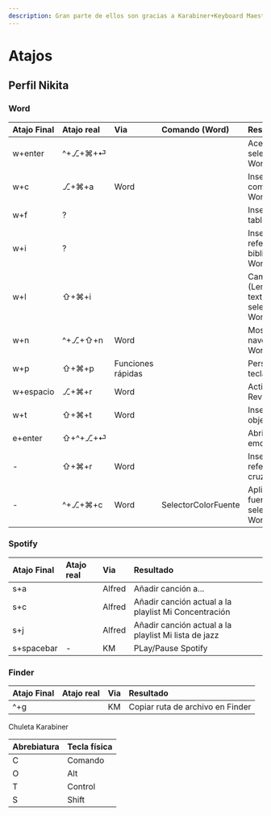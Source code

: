 ```yaml
---
description: Gran parte de ellos son gracias a Karabiner+Keyboard Maestro
---
```


# Atajos

## Perfil Nikita

### Word

| Atajo Final | Atajo real | Via | Comando \(Word\) | Resultado |
| :--- | :--- | :--- | :--- | :--- |
| w+enter | ^+⎇+⌘+⏎ |  |  | Aceptar cambios seleccionados en Word |
| w+c | ⎇+⌘+a | Word |  | Insertar comentario en Word |
| w+f | ? |  |  | Insertar fila de tabla en Word |
| w+i | ? |  |  | Insertar referencia bibliográfica en Word |
| w+l | ⇧+⌘+i |  |  | Cambiar idioma \(Lenguaje\) del texto seleccionado en Word |
| w+n | ^+⎇+⇧+n | Word |  | Mostrar barra de navegación en Word |
| w+p | ⇧+⌘+p | Funciones rápidas |  | Personalizar teclado en Word |
| w+espacio | ⎇+⌘+r | Word |  | Activar/desactivar Revisión |
| w+t | ⇧+⌘+t | Word |  | Insertar título a objeto en Word |
| e+enter | ⇧+^+⎇+⏎ |  |  | Abrir paleta de emojis |
| - | ⇧+⌘+r | Word |  | Insertar referencia cruzada en Word |
| - | ^+⎇+⌘+c | Word | SelectorColorFuente | Aplica el color de fuente seleccionado en Word |

### Spotify

| Atajo Final | Atajo real | Via | Resultado |
| :--- | :--- | :--- | :--- |
| s+a |  | Alfred | Añadir canción a... |
| s+c |  | Alfred | Añadir canción actual a la playlist Mi Concentración |
| s+j |  | Alfred | Añadir canción actual a la playlist Mi lista de jazz |
| s+spacebar | - | KM | PLay/Pause Spotify |

### Finder

| Atajo Final | Atajo real | Via | Resultado |
| :--- | :--- | :--- | :--- |
| ^+g |  | KM | Copiar ruta de archivo en Finder |

Chuleta Karabiner

| Abrebiatura | Tecla física |
| :--- | :--- |
| C | Comando |
| O | Alt |
| T | Control |
| S | Shift |

